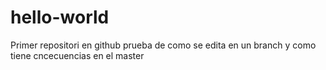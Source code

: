 # hello-world
Primer repositori en github
prueba de como se edita en un branch y como tiene cncecuencias en el master
